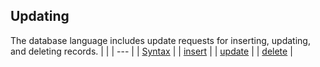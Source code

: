 ## Updating


The database language includes update requests for
inserting, updating, and deleting records.
|     |
| --- |
| [Syntax](<Updating/Syntax.md>) |
| [insert](<Updating/insert.md>) |
| [update](<Updating/update.md>) |
| [delete](<Updating/delete.md>) |

